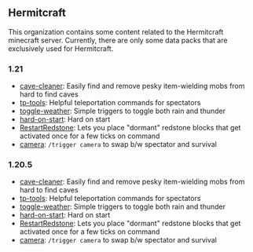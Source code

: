 ## Hermitcraft

This organization contains some content related to the Hermitcraft minecraft server.
Currently, there are only some data packs that are exclusively used for Hermitcraft.

### 1.21
- [cave-cleaner](https://github.com/hermitcraft-official/cave-cleaner/archive/refs/tags/v1.4.zip): Easily find and remove pesky item-wielding mobs from hard to find caves
- [tp-tools](https://github.com/hermitcraft-official/tp-tools/archive/refs/tags/v1.4.zip): Helpful teleportation commands for spectators
- [toggle-weather](https://github.com/hermitcraft-official/toggle-weather/archive/refs/tags/v1.4.zip): Simple triggers to toggle both rain and thunder
- [hard-on-start](https://github.com/hermitcraft-official/hard-on-start/archive/refs/tags/v1.4.zip): Hard on start
- [RestartRedstone](https://github.com/hermitcraft-official/RestartRedstone/archive/refs/tags/v1.4.zip): Lets you place "dormant" redstone blocks that get activated once for a few ticks on command
- [camera](https://github.com/hermitcraft-official/camera/archive/refs/tags/v1.3.zip): `/trigger camera` to swap b/w spectator and survival


### 1.20.5
- [cave-cleaner](https://github.com/hermitcraft-official/cave-cleaner/archive/refs/tags/v1.1.zip): Easily find and remove pesky item-wielding mobs from hard to find caves
- [tp-tools](https://github.com/hermitcraft-official/tp-tools/archive/refs/tags/v1.1.zip): Helpful teleportation commands for spectators
- [toggle-weather](https://github.com/hermitcraft-official/toggle-weather/archive/refs/tags/v1.1.zip): Simple triggers to toggle both rain and thunder
- [hard-on-start](https://github.com/hermitcraft-official/hard-on-start/archive/refs/tags/v1.1.zip): Hard on start
- [RestartRedstone](https://github.com/hermitcraft-official/RestartRedstone/archive/refs/tags/v1.1.zip): Lets you place "dormant" redstone blocks that get activated once for a few ticks on command
- [camera](https://github.com/hermitcraft-official/RestartRedstone/archive/refs/tags/v1.0.zip): `/trigger camera` to swap b/w spectator and survival

